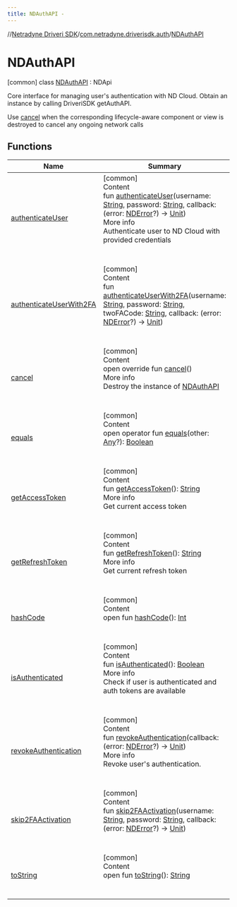```yaml
---
title: NDAuthAPI -
---
```

//[Netradyne Driveri SDK](../../index.md)/[com.netradyne.driverisdk.auth](../index.md)/[NDAuthAPI](index.md)



# NDAuthAPI  
 [common] class [NDAuthAPI](index.md) : NDApi

Core interface for managing user's authentication with ND Cloud. Obtain an instance by calling DriveriSDK getAuthAPI.



Use [cancel](cancel.md) when the corresponding lifecycle-aware component or view is destroyed to cancel any ongoing network calls

   


## Functions  
  
|  Name|  Summary| 
|---|---|
| <a name="com.netradyne.driverisdk.auth/NDAuthAPI/authenticateUser/#kotlin.String#kotlin.String#kotlin.Function1[com.netradyne.driverisdk.NDError?,kotlin.Unit]/PointingToDeclaration/"></a>[authenticateUser](authenticate-user.md)| <a name="com.netradyne.driverisdk.auth/NDAuthAPI/authenticateUser/#kotlin.String#kotlin.String#kotlin.Function1[com.netradyne.driverisdk.NDError?,kotlin.Unit]/PointingToDeclaration/"></a>[common]  <br>Content  <br>fun [authenticateUser](authenticate-user.md)(username: [String](https://kotlinlang.org/api/latest/jvm/stdlib/kotlin/-string/index.html), password: [String](https://kotlinlang.org/api/latest/jvm/stdlib/kotlin/-string/index.html), callback: (error: [NDError](../../com.netradyne.driverisdk/-n-d-error/index.md)?) -> [Unit](https://kotlinlang.org/api/latest/jvm/stdlib/kotlin/-unit/index.html))  <br>More info  <br>Authenticate user to ND Cloud with provided credentials  <br><br><br>
| <a name="com.netradyne.driverisdk.auth/NDAuthAPI/authenticateUserWith2FA/#kotlin.String#kotlin.String#kotlin.String#kotlin.Function1[com.netradyne.driverisdk.NDError?,kotlin.Unit]/PointingToDeclaration/"></a>[authenticateUserWith2FA](authenticate-user-with2-f-a.md)| <a name="com.netradyne.driverisdk.auth/NDAuthAPI/authenticateUserWith2FA/#kotlin.String#kotlin.String#kotlin.String#kotlin.Function1[com.netradyne.driverisdk.NDError?,kotlin.Unit]/PointingToDeclaration/"></a>[common]  <br>Content  <br>fun [authenticateUserWith2FA](authenticate-user-with2-f-a.md)(username: [String](https://kotlinlang.org/api/latest/jvm/stdlib/kotlin/-string/index.html), password: [String](https://kotlinlang.org/api/latest/jvm/stdlib/kotlin/-string/index.html), twoFACode: [String](https://kotlinlang.org/api/latest/jvm/stdlib/kotlin/-string/index.html), callback: (error: [NDError](../../com.netradyne.driverisdk/-n-d-error/index.md)?) -> [Unit](https://kotlinlang.org/api/latest/jvm/stdlib/kotlin/-unit/index.html))  <br><br><br>
| <a name="com.netradyne.driverisdk.auth/NDAuthAPI/cancel/#/PointingToDeclaration/"></a>[cancel](cancel.md)| <a name="com.netradyne.driverisdk.auth/NDAuthAPI/cancel/#/PointingToDeclaration/"></a>[common]  <br>Content  <br>open override fun [cancel](cancel.md)()  <br>More info  <br>Destroy the instance of [NDAuthAPI](index.md)  <br><br><br>
| <a name="kotlin/Any/equals/#kotlin.Any?/PointingToDeclaration/"></a>[equals](../../com.netradyne.driverisdk.video/-n-d-video-a-p-i/index.md#%5Bkotlin%2FAny%2Fequals%2F%23kotlin.Any%3F%2FPointingToDeclaration%2F%5D%2FFunctions%2F-1360578461)| <a name="kotlin/Any/equals/#kotlin.Any?/PointingToDeclaration/"></a>[common]  <br>Content  <br>open operator fun [equals](../../com.netradyne.driverisdk.video/-n-d-video-a-p-i/index.md#%5Bkotlin%2FAny%2Fequals%2F%23kotlin.Any%3F%2FPointingToDeclaration%2F%5D%2FFunctions%2F-1360578461)(other: [Any](https://kotlinlang.org/api/latest/jvm/stdlib/kotlin/-any/index.html)?): [Boolean](https://kotlinlang.org/api/latest/jvm/stdlib/kotlin/-boolean/index.html)  <br><br><br>
| <a name="com.netradyne.driverisdk.auth/NDAuthAPI/getAccessToken/#/PointingToDeclaration/"></a>[getAccessToken](get-access-token.md)| <a name="com.netradyne.driverisdk.auth/NDAuthAPI/getAccessToken/#/PointingToDeclaration/"></a>[common]  <br>Content  <br>fun [getAccessToken](get-access-token.md)(): [String](https://kotlinlang.org/api/latest/jvm/stdlib/kotlin/-string/index.html)  <br>More info  <br>Get current access token  <br><br><br>
| <a name="com.netradyne.driverisdk.auth/NDAuthAPI/getRefreshToken/#/PointingToDeclaration/"></a>[getRefreshToken](get-refresh-token.md)| <a name="com.netradyne.driverisdk.auth/NDAuthAPI/getRefreshToken/#/PointingToDeclaration/"></a>[common]  <br>Content  <br>fun [getRefreshToken](get-refresh-token.md)(): [String](https://kotlinlang.org/api/latest/jvm/stdlib/kotlin/-string/index.html)  <br>More info  <br>Get current refresh token  <br><br><br>
| <a name="kotlin/Any/hashCode/#/PointingToDeclaration/"></a>[hashCode](../../com.netradyne.driverisdk.video/-n-d-video-a-p-i/index.md#%5Bkotlin%2FAny%2FhashCode%2F%23%2FPointingToDeclaration%2F%5D%2FFunctions%2F-1360578461)| <a name="kotlin/Any/hashCode/#/PointingToDeclaration/"></a>[common]  <br>Content  <br>open fun [hashCode](../../com.netradyne.driverisdk.video/-n-d-video-a-p-i/index.md#%5Bkotlin%2FAny%2FhashCode%2F%23%2FPointingToDeclaration%2F%5D%2FFunctions%2F-1360578461)(): [Int](https://kotlinlang.org/api/latest/jvm/stdlib/kotlin/-int/index.html)  <br><br><br>
| <a name="com.netradyne.driverisdk.auth/NDAuthAPI/isAuthenticated/#/PointingToDeclaration/"></a>[isAuthenticated](is-authenticated.md)| <a name="com.netradyne.driverisdk.auth/NDAuthAPI/isAuthenticated/#/PointingToDeclaration/"></a>[common]  <br>Content  <br>fun [isAuthenticated](is-authenticated.md)(): [Boolean](https://kotlinlang.org/api/latest/jvm/stdlib/kotlin/-boolean/index.html)  <br>More info  <br>Check if user is authenticated and auth tokens are available  <br><br><br>
| <a name="com.netradyne.driverisdk.auth/NDAuthAPI/revokeAuthentication/#kotlin.Function1[com.netradyne.driverisdk.NDError?,kotlin.Unit]/PointingToDeclaration/"></a>[revokeAuthentication](revoke-authentication.md)| <a name="com.netradyne.driverisdk.auth/NDAuthAPI/revokeAuthentication/#kotlin.Function1[com.netradyne.driverisdk.NDError?,kotlin.Unit]/PointingToDeclaration/"></a>[common]  <br>Content  <br>fun [revokeAuthentication](revoke-authentication.md)(callback: (error: [NDError](../../com.netradyne.driverisdk/-n-d-error/index.md)?) -> [Unit](https://kotlinlang.org/api/latest/jvm/stdlib/kotlin/-unit/index.html))  <br>More info  <br>Revoke user's authentication.  <br><br><br>
| <a name="com.netradyne.driverisdk.auth/NDAuthAPI/skip2FAActivation/#kotlin.String#kotlin.String#kotlin.Function1[com.netradyne.driverisdk.NDError?,kotlin.Unit]/PointingToDeclaration/"></a>[skip2FAActivation](skip2-f-a-activation.md)| <a name="com.netradyne.driverisdk.auth/NDAuthAPI/skip2FAActivation/#kotlin.String#kotlin.String#kotlin.Function1[com.netradyne.driverisdk.NDError?,kotlin.Unit]/PointingToDeclaration/"></a>[common]  <br>Content  <br>fun [skip2FAActivation](skip2-f-a-activation.md)(username: [String](https://kotlinlang.org/api/latest/jvm/stdlib/kotlin/-string/index.html), password: [String](https://kotlinlang.org/api/latest/jvm/stdlib/kotlin/-string/index.html), callback: (error: [NDError](../../com.netradyne.driverisdk/-n-d-error/index.md)?) -> [Unit](https://kotlinlang.org/api/latest/jvm/stdlib/kotlin/-unit/index.html))  <br><br><br>
| <a name="kotlin/Any/toString/#/PointingToDeclaration/"></a>[toString](../../com.netradyne.driverisdk.video/-n-d-video-a-p-i/index.md#%5Bkotlin%2FAny%2FtoString%2F%23%2FPointingToDeclaration%2F%5D%2FFunctions%2F-1360578461)| <a name="kotlin/Any/toString/#/PointingToDeclaration/"></a>[common]  <br>Content  <br>open fun [toString](../../com.netradyne.driverisdk.video/-n-d-video-a-p-i/index.md#%5Bkotlin%2FAny%2FtoString%2F%23%2FPointingToDeclaration%2F%5D%2FFunctions%2F-1360578461)(): [String](https://kotlinlang.org/api/latest/jvm/stdlib/kotlin/-string/index.html)  <br><br><br>


